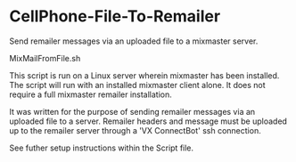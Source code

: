 # CellPhone-File-To-Remailer

Send remailer messages via an uploaded file to a mixmaster server.

MixMailFromFile.sh

This script is run on a Linux server wherein mixmaster has been
installed. The script will run with an installed mixmaster client
alone. It does not require a full mixmaster remailer installation.

It was written for the purpose of sending remailer messages via
an uploaded file to a server. Remailer headers and message must be
uploaded up to the remailer server through a 'VX ConnectBot' ssh
connection.

See futher setup instructions within the Script file.
